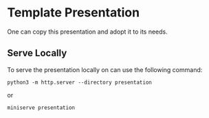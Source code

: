 # Template Presentation
One can copy this presentation and adopt it to its needs.

## Serve Locally
To serve the presentation locally on can use the following command:

```
python3 -m http.server --directory presentation
```

or

```
miniserve presentation
```
